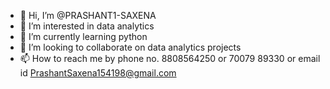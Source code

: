 - 👋 Hi, I’m @PRASHANT1-SAXENA
- 👀 I’m interested in data analytics 
- 🌱 I’m currently learning python
- 💞️ I’m looking to collaborate on data analytics projects 
- 📫 How to reach me by phone no. 8808564250 or 70079 89330 or email id PrashantSaxena154198@gmail.com 

<!---
PRASHANT1-SAXENA/PRASHANT1-SAXENA is a ✨ special ✨ repository because its `README.md` (this file) appears on your GitHub profile.
You can click the Preview link to take a look at your changes.
--->
